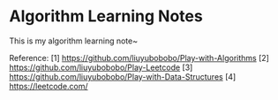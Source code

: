 # Algorithm Learning Notes
This is my algorithm learning note~

Reference: 
[1] https://github.com/liuyubobobo/Play-with-Algorithms
[2] https://github.com/liuyubobobo/Play-Leetcode
[3] https://github.com/liuyubobobo/Play-with-Data-Structures
[4] https://leetcode.com/
